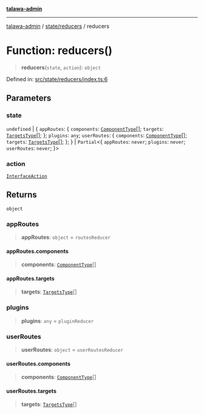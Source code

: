 [**talawa-admin**](../../../README.md)

***

[talawa-admin](../../../modules.md) / [state/reducers](../README.md) / reducers

# Function: reducers()

> **reducers**(`state`, `action`): `object`

Defined in: [src/state/reducers/index.ts:6](https://github.com/bint-Eve/talawa-admin/blob/16ddeb98e6868a55bca282e700a8f4212d222c01/src/state/reducers/index.ts#L6)

## Parameters

### state

`undefined` | \{ `appRoutes`: \{ `components`: [`ComponentType`](../routesReducer/type-aliases/ComponentType.md)[]; `targets`: [`TargetsType`](../routesReducer/type-aliases/TargetsType.md)[]; \}; `plugins`: `any`; `userRoutes`: \{ `components`: [`ComponentType`](../userRoutesReducer/type-aliases/ComponentType.md)[]; `targets`: [`TargetsType`](../userRoutesReducer/type-aliases/TargetsType.md)[]; \}; \} | `Partial`\<\{ `appRoutes`: `never`; `plugins`: `never`; `userRoutes`: `never`; \}\>

### action

[`InterfaceAction`](../../helpers/Action/interfaces/InterfaceAction.md)

## Returns

`object`

### appRoutes

> **appRoutes**: `object` = `routesReducer`

#### appRoutes.components

> **components**: [`ComponentType`](../routesReducer/type-aliases/ComponentType.md)[]

#### appRoutes.targets

> **targets**: [`TargetsType`](../routesReducer/type-aliases/TargetsType.md)[]

### plugins

> **plugins**: `any` = `pluginReducer`

### userRoutes

> **userRoutes**: `object` = `userRoutesReducer`

#### userRoutes.components

> **components**: [`ComponentType`](../userRoutesReducer/type-aliases/ComponentType.md)[]

#### userRoutes.targets

> **targets**: [`TargetsType`](../userRoutesReducer/type-aliases/TargetsType.md)[]
